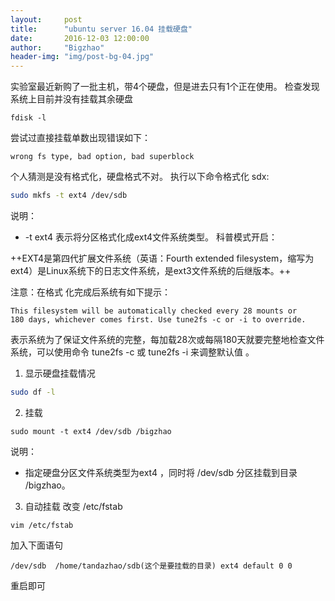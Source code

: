 ```yaml
---
layout:     post
title:      "ubuntu server 16.04 挂载硬盘"
date:       2016-12-03 12:00:00
author:     "Bigzhao"
header-img: "img/post-bg-04.jpg"
---
```


实验室最近新购了一批主机，带4个硬盘，但是进去只有1个正在使用。
检查发现系统上目前并没有挂载其余硬盘
```
fdisk -l
```
尝试过直接挂载单数出现错误如下：
```
wrong fs type, bad option, bad superblock
```
个人猜测是没有格式化，硬盘格式不对。
执行以下命令格式化 sdx:
```bash
sudo mkfs -t ext4 /dev/sdb
```
说明：
* -t ext4 表示将分区格式化成ext4文件系统类型。
科普模式开启：

++EXT4是第四代扩展文件系统（英语：Fourth extended filesystem，缩写为 ext4）是Linux系统下的日志文件系统，是ext3文件系统的后继版本。++

注意：在格式 化完成后系统有如下提示：

```
This filesystem will be automatically checked every 28 mounts or
180 days, whichever comes first. Use tune2fs -c or -i to override.
```
表示系统为了保证文件系统的完整，每加载28次或每隔180天就要完整地检查文件系统，可以使用命令 tune2fs -c 或 tune2fs -i 来调整默认值 。

1. 显示硬盘挂载情况
```bash
sudo df -l
```
2. 挂载
```
sudo mount -t ext4 /dev/sdb /bigzhao
```
说明：
* 指定硬盘分区文件系统类型为ext4 ，同时将 /dev/sdb 分区挂载到目录 /bigzhao。
3. 自动挂载
改变 /etc/fstab
```
vim /etc/fstab
```
加入下面语句
```
/dev/sdb  /home/tandazhao/sdb(这个是要挂载的目录) ext4 default 0 0
```
重启即可
